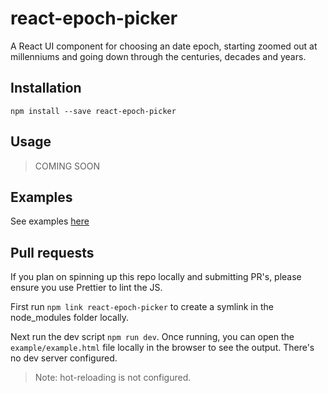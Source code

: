 # react-epoch-picker

A React UI component for choosing an date epoch, starting zoomed out at millenniums and going down through the centuries, decades and years.

## Installation

`npm install --save react-epoch-picker`

## Usage

> COMING SOON

## Examples

See examples [here](https://jowo-io.github.io/react-epoch-picker/example/example.html)

## Pull requests

If you plan on spinning up this repo locally and submitting PR's, please ensure you use Prettier to lint the JS.

First run `npm link react-epoch-picker` to create a symlink in the node_modules folder locally.

Next run the dev script `npm run dev`. Once running, you can open the `example/example.html` file locally in the browser to see the output. There's no dev server configured.

> Note: hot-reloading is not configured.
